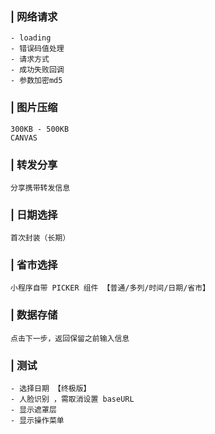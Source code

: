 ### | 网络请求
    
    - loading
    - 错误码值处理
    - 请求方式
    - 成功失败回调
    - 参数加密md5 

### | 图片压缩
    300KB - 500KB 
    CANVAS
### | 转发分享
    分享携带转发信息
### | 日期选择
    首次封装（长期）
### | 省市选择
    小程序自带 PICKER 组件 【普通/多列/时间/日期/省市】
### | 数据存储
    点击下一步，返回保留之前输入信息
### | 测试
    - 选择日期 【终极版】
    - 人脸识别 ，需取消设置 baseURL
    - 显示遮罩层 
    - 显示操作菜单
